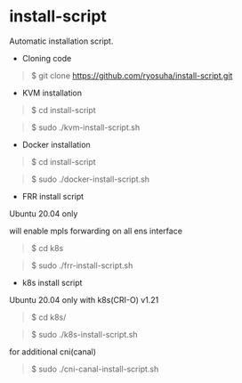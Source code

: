 # install-script

Automatic installation script.

- Cloning code
> $ git clone https://github.com/ryosuha/install-script.git



- KVM installation
> $ cd install-script

> $ sudo ./kvm-install-script.sh

- Docker installation
> $ cd install-script

> $ sudo ./docker-install-script.sh

- FRR install script
 
Ubuntu 20.04 only

will enable mpls forwarding on all ens interface

> $ cd k8s

> $ sudo ./frr-install-script.sh

- k8s install script

Ubuntu 20.04 only with k8s(CRI-O) v1.21

> $ cd k8s/

> $ sudo ./k8s-install-script.sh

for additional cni(canal)

> $ sudo ./cni-canal-install-script.sh
